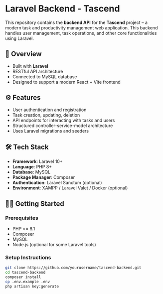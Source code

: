 # Laravel Backend - Tascend

This repository contains the **backend API** for the **Tascend** project – a modern task and productivity management web application. This backend handles user management, task operations, and other core functionalities using Laravel.

## 📌 Overview

- Built with **Laravel**
- RESTful API architecture
- Connected to MySQL database
- Designed to support a modern React + Vite frontend

## ⚙️ Features

- User authentication and registration
- Task creation, updating, deletion     
- API endpoints for interacting with tasks and users
- Structured controller-service-model architecture
- Uses Laravel migrations and seeders

## 🛠️ Tech Stack

- **Framework**: Laravel 10+
- **Language**: PHP 8+
- **Database**: MySQL
- **Package Manager**: Composer
- **Authentication**: Laravel Sanctum (optional)
- **Environment**: XAMPP / Laravel Valet / Docker (optional)

## 🧑‍💻 Getting Started

### Prerequisites
- PHP >= 8.1
- Composer
- MySQL
- Node.js (optional for some Laravel tools)

### Setup Instructions

```bash
git clone https://github.com/yourusername/tascend-backend.git
cd tascend-backend
composer install
cp .env.example .env
php artisan key:generate
